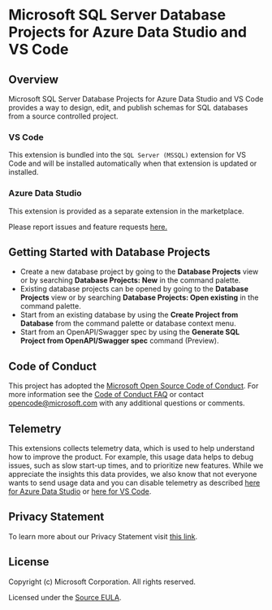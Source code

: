 # Microsoft SQL Server Database Projects for Azure Data Studio and VS Code

## Overview

Microsoft SQL Server Database Projects for Azure Data Studio and VS Code provides a way to design, edit, and publish schemas for SQL databases from a source controlled project.

### VS Code

This extension is bundled into the `SQL Server (MSSQL)` extension for VS Code and will be installed automatically when that extension is updated or installed.

### Azure Data Studio

This extension is provided as a separate extension in the marketplace.


Please report issues and feature requests [here.](https://github.com/microsoft/azuredatastudio/issues)

## Getting Started with Database Projects

* Create a new database project by going to the **Database Projects** view or by searching **Database Projects: New** in the command palette.
* Existing database projects can be opened by going to the **Database Projects** view or by searching **Database Projects: Open existing** in the command palette.
* Start from an existing database by using the **Create Project from Database** from the command palette or database context menu.
* Start from an OpenAPI/Swagger spec by using the **Generate SQL Project from OpenAPI/Swagger spec** command (Preview).

## Code of Conduct

This project has adopted the [Microsoft Open Source Code of Conduct](https://opensource.microsoft.com/codeofconduct/). For more information see the [Code of Conduct FAQ](https://opensource.microsoft.com/codeofconduct/faq/) or contact [opencode@microsoft.com](mailto:opencode@microsoft.com) with any additional questions or comments.

## Telemetry

This extensions collects telemetry data, which is used to help understand how to improve the product. For example, this usage data helps to debug issues, such as slow start-up times, and to prioritize new features. While we appreciate the insights this data provides, we also know that not everyone wants to send usage data and you can disable telemetry as described [here for Azure Data Studio](https://aka.ms/ads-disable-telemetry) or [here for VS Code](https://code.visualstudio.com/docs/getstarted/telemetry#_disable-telemetry-reporting).

## Privacy Statement

To learn more about our Privacy Statement visit [this link](https://go.microsoft.com/fwlink/?LinkID=824704).

## License

Copyright (c) Microsoft Corporation. All rights reserved.

Licensed under the [Source EULA](https://raw.githubusercontent.com/Microsoft/azuredatastudio/main/LICENSE.txt).
